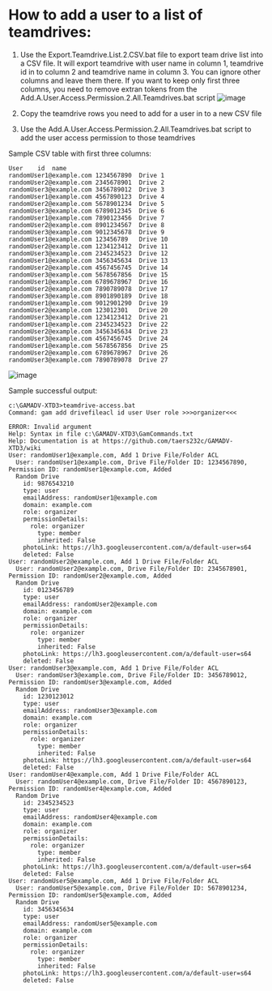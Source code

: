 # How to add a user to a list of teamdrives:
1. Use the Export.Teamdrive.List.2.CSV.bat file to export team drive list into a CSV file. It will export teamdrive with user name in column 1, teamdrive id in to column 2 and teamdrive name in column 3. You can ignore other columns and leave them there. If you want to keep only first three columns, you need to remove extran tokens from the Add.A.User.Access.Permission.2.All.Teamdrives.bat script
![image](https://github.com/redwanulalam/GAMADV-XTD3/assets/7146686/59c8cd28-5b3e-454b-ba60-99a2ce44d287)

2. Copy the teamdrive rows you need to add for a user in to a new CSV file
3. Use the Add.A.User.Access.Permission.2.All.Teamdrives.bat script to add the user access permission to those teamdrives 


Sample CSV table with first three columns:
```
User	id	name
randomUser1@example.com	1234567890	Drive 1
randomUser2@example.com	2345678901	Drive 2
randomUser3@example.com	3456789012	Drive 3
randomUser1@example.com	4567890123	Drive 4
randomUser2@example.com	5678901234	Drive 5
randomUser3@example.com	6789012345	Drive 6
randomUser1@example.com	7890123456	Drive 7
randomUser2@example.com	8901234567	Drive 8
randomUser3@example.com	9012345678	Drive 9
randomUser1@example.com	123456789	Drive 10
randomUser2@example.com	1234123412	Drive 11
randomUser3@example.com	2345234523	Drive 12
randomUser1@example.com	3456345634	Drive 13
randomUser2@example.com	4567456745	Drive 14
randomUser3@example.com	5678567856	Drive 15
randomUser1@example.com	6789678967	Drive 16
randomUser2@example.com	7890789078	Drive 17
randomUser3@example.com	8901890189	Drive 18
randomUser1@example.com	9012901290	Drive 19
randomUser2@example.com	123012301	Drive 20
randomUser3@example.com	1234123412	Drive 21
randomUser1@example.com	2345234523	Drive 22
randomUser2@example.com	3456345634	Drive 23
randomUser3@example.com	4567456745	Drive 24
randomUser1@example.com	5678567856	Drive 25
randomUser2@example.com	6789678967	Drive 26
randomUser3@example.com	7890789078	Drive 27
```
![image](https://github.com/redwanulalam/GAMADV-XTD3/assets/7146686/5a3c6198-bc5b-4e30-b297-fa2ff44e1607)


Sample successful output:
```
c:\GAMADV-XTD3>teamdrive-access.bat
Command: gam add drivefileacl id user User role >>>organizer<<<

ERROR: Invalid argument
Help: Syntax in file c:\GAMADV-XTD3\GamCommands.txt
Help: Documentation is at https://github.com/taers232c/GAMADV-XTD3/wiki
User: randomUser1@example.com, Add 1 Drive File/Folder ACL
  User: randomUser1@example.com, Drive File/Folder ID: 1234567890, Permission ID: randomUser1@example.com, Added
  Random Drive
    id: 9876543210
    type: user
    emailAddress: randomUser1@example.com
    domain: example.com
    role: organizer
    permissionDetails:
      role: organizer
        type: member
        inherited: False
    photoLink: https://lh3.googleusercontent.com/a/default-user=s64
    deleted: False
User: randomUser2@example.com, Add 1 Drive File/Folder ACL
  User: randomUser2@example.com, Drive File/Folder ID: 2345678901, Permission ID: randomUser2@example.com, Added
  Random Drive
    id: 0123456789
    type: user
    emailAddress: randomUser2@example.com
    domain: example.com
    role: organizer
    permissionDetails:
      role: organizer
        type: member
        inherited: False
    photoLink: https://lh3.googleusercontent.com/a/default-user=s64
    deleted: False
User: randomUser3@example.com, Add 1 Drive File/Folder ACL
  User: randomUser3@example.com, Drive File/Folder ID: 3456789012, Permission ID: randomUser3@example.com, Added
  Random Drive
    id: 1230123012
    type: user
    emailAddress: randomUser3@example.com
    domain: example.com
    role: organizer
    permissionDetails:
      role: organizer
        type: member
        inherited: False
    photoLink: https://lh3.googleusercontent.com/a/default-user=s64
    deleted: False
User: randomUser4@example.com, Add 1 Drive File/Folder ACL
  User: randomUser4@example.com, Drive File/Folder ID: 4567890123, Permission ID: randomUser4@example.com, Added
  Random Drive
    id: 2345234523
    type: user
    emailAddress: randomUser4@example.com
    domain: example.com
    role: organizer
    permissionDetails:
      role: organizer
        type: member
        inherited: False
    photoLink: https://lh3.googleusercontent.com/a/default-user=s64
    deleted: False
User: randomUser5@example.com, Add 1 Drive File/Folder ACL
  User: randomUser5@example.com, Drive File/Folder ID: 5678901234, Permission ID: randomUser5@example.com, Added
  Random Drive
    id: 3456345634
    type: user
    emailAddress: randomUser5@example.com
    domain: example.com
    role: organizer
    permissionDetails:
      role: organizer
        type: member
        inherited: False
    photoLink: https://lh3.googleusercontent.com/a/default-user=s64
    deleted: False
```

